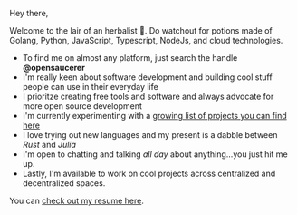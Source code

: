 Hey there,
 
Welcome to the lair of an herbalist 🌿. Do watchout for potions made of Golang, Python, JavaScript, Typescript, NodeJs, and cloud technologies.

- To find me on almost any platform, just search the handle **@opensaucerer**
- I'm really keen about software development and building cool stuff people can use in their everyday life 
- I prioritze creating free tools and software and always advocate for more open source development
- I'm currently experimenting with a [growing list of projects you can find here](https://abbrefy.xyz/projects)
- I love trying out new languages and my present is a dabble between *Rust* and *Julia*
- I'm open to chatting and talking *all day* about anything...you just hit me up.
- Lastly, I'm available to work on cool projects across centralized and decentralized spaces.


You can [check out my resume here](https://abbrefy.xyz/resume).

